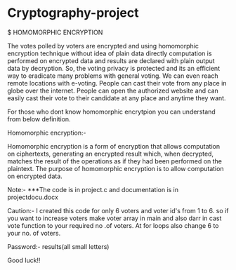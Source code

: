 # Cryptography-project

$ HOMOMORPHIC ENCRYPTION

The votes polled by voters are encrypted and using homomorphic encryption technique without idea of plain data directly computation is performed on encrypted data and results are declared with plain output data by decryption. So, the voting privacy is protected and its an efficient way to eradicate many problems with general voting. We can even reach remote locations with e-voting. People can cast their vote from any place in globe over the internet. People can open the authorized website and can easily cast their vote to their candidate at any place and anytime they want.

For those who dont know homomorphic encrytpion you can understand from below definition.

Homomorphic encryption:-

Homomorphic encryption is a form of encryption that allows computation on ciphertexts, generating an encrypted result which, when decrypted, matches the result of the operations as if they had been performed on the plaintext. The purpose of homomorphic encryption is to allow computation on encrypted data.

 Note:- ***The code is in project.c and documentation is in projectdocu.docx

Caution:- I created this code for only 6 voters and voter id's from 1 to 6. so if you want to increase voters make voter array in main and also darr in cast vote function to your required no .of voters. At for loops also change 6 to your no. of voters.

Password:- results(all small letters)

Good luck!!
